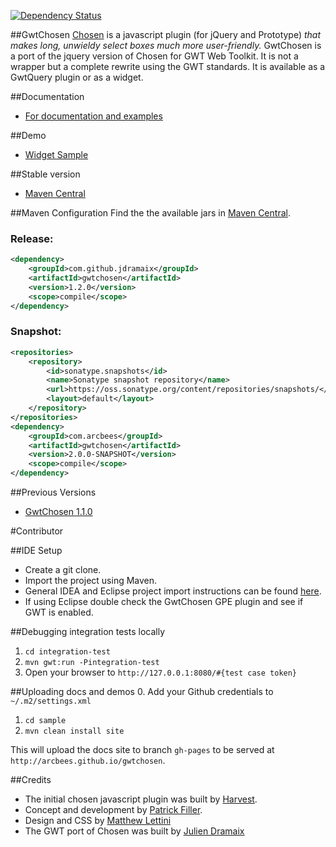 [![Dependency Status](https://www.versioneye.com/user/projects/54de6d40271c93aa12000006/badge.svg?style=flat)](https://www.versioneye.com/user/projects/54de6d40271c93aa12000006)

##GwtChosen
[Chosen](https://github.com/harvesthq/chosen) is a javascript plugin (for jQuery and Prototype) _that makes long, unwieldy select boxes much more user-friendly._ GwtChosen is a port of the jquery version of Chosen for GWT Web Toolkit. It is not a wrapper but a complete rewrite using the GWT standards. It is available as a GwtQuery plugin or as a widget.

##Documentation
* [For documentation and examples](http://arcbees.github.com/gwtchosen/)

##Demo
* [Widget Sample](http://arcbees.github.com/gwtchosen/widgetsample/index.html)

##Stable version
* [Maven Central](http://search.maven.org/#search%7Cga%7C1%7Ccom.github.jdramaix)

##Maven Configuration
Find the the available jars in [Maven Central](http://search.maven.org/#search%7Cga%7C1%7Ccom.github.jdramaix).

### Release:
```xml
<dependency>
    <groupId>com.github.jdramaix</groupId>
    <artifactId>gwtchosen</artifactId>
    <version>1.2.0</version>
    <scope>compile</scope>
</dependency>
```

### Snapshot:
```xml
<repositories>
    <repository>
        <id>sonatype.snapshots</id>
        <name>Sonatype snapshot repository</name>
        <url>https://oss.sonatype.org/content/repositories/snapshots/</url>
        <layout>default</layout>
    </repository>
</repositories>
<dependency>
    <groupId>com.arcbees</groupId>
    <artifactId>gwtchosen</artifactId>
    <version>2.0.0-SNAPSHOT</version>
    <scope>compile</scope>
</dependency>
```

##Previous Versions
* [GwtChosen 1.1.0](http://code.google.com/p/gwtquery-plugins/downloads/detail?name=gwtchosen-1.1.0.jar)

#Contributor

##IDE Setup
* Create a git clone.
* Import the project using Maven.
* General IDEA and Eclipse project import instructions can be found [here](http://c.gwt-examples.com/home/maven/ide-import).
* If using Eclipse double check the GwtChosen GPE plugin and see if GWT is enabled.

##Debugging integration tests locally
1. `cd integration-test`
2. `mvn gwt:run -Pintegration-test`
3. Open your browser to `http://127.0.0.1:8080/#{test case token}`

##Uploading docs and demos
0. Add your Github credentials to `~/.m2/settings.xml`
1. `cd sample`
2. `mvn clean install site`

This will upload the docs site to branch `gh-pages` to be served at `http://arcbees.github.io/gwtchosen`.

##Credits
* The initial chosen javascript plugin was built by [Harvest](http://www.getharvest.com/).
* Concept and development by [Patrick Filler](http://patrickfiller.com/).
* Design and CSS by [Matthew Lettini](http://matthewlettini.com/)
* The GWT port of Chosen was built by [Julien Dramaix](https://plus.google.com/u/0/103916508880440628637)
